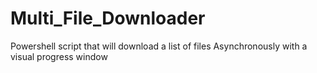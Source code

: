 # Multi_File_Downloader
Powershell script that will download a list of files Asynchronously with a visual progress window 
